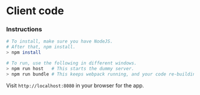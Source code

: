 # Client code

### Instructions

```bash
# To install, make sure you have NodeJS.
# After that, npm install.
> npm install

# To run, use the following in different windows.
> npm run host   # This starts the dummy server.
> npm run bundle # This keeps webpack running, and your code re-building.
```

Visit `http://localhost:8080` in your browser for the app.
